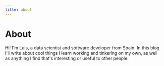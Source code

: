 ```yaml
---
title: about
---
```


# About
Hi! I'm Luis, a data scientist and software developer from Spain. In this blog I'll write about cool things I learn working and tinkering on my own, as well as anything I find that's interesting or useful to other people.
